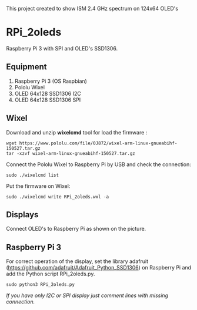 This project created to show ISM 2.4 GHz spectrum on 124x64 OLED's

# RPi_2oleds

Raspberry Pi 3 with SPI and  OLED's SSD1306.

## Equipment

1. Raspberry Pi 3 (OS Raspbian)
2. Pololu Wixel
3. OLED 64x128 SSD1306 I2C
4. OLED 64x128 SSD1306 SPI

## Wixel

Download and unzip __wixelcmd__ tool for load the firmware :

```
wget https://www.pololu.com/file/0J872/wixel-arm-linux-gnueabihf-150527.tar.gz
tar -xzvf wixel-arm-linux-gnueabihf-150527.tar.gz
```

Сonnect the Pololu Wixel to Raspberry Pi by USB and check the connection:

```
sudo ./wixelcmd list
```

Put the firmware on Wixel:

```
sudo ./wixelcmd write RPi_2oleds.wxl -a
```

## Displays

Connect OLED's to Raspberry Pi as shown on the picture.



## Raspberry Pi 3

For correct operation of the display, set the library adafruit (https://github.com/adafruit/Adafruit_Python_SSD1306) on Raspberry Pi and add the Python script RPi_2oleds.py.

```
sudo python3 RPi_2oleds.py
```

_If you have only I2C or SPI display just comment lines with missing connection._
